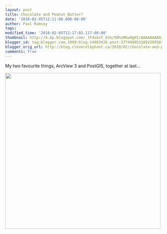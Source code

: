 ```yaml
---
layout: post
title: Chocolate and Peanut Butter?
date: '2010-02-05T12:11:00.000-08:00'
author: Paul Ramsey
tags: 
modified_time: '2010-02-05T12:17:02.117-08:00'
thumbnail: http://4.bp.blogspot.com/_tFdskxT_0Jo/S0hzRKw9gHI/AAAAAAAAO10/YLscWnDZUdE/s72-c/PostGIS.jpg
blogger_id: tag:blogger.com,1999:blog-14903426.post-3774949531892289503
blogger_orig_url: http://blog.cleverelephant.ca/2010/02/chocolate-and-peanut-butter.html
comments: True
---
```


My two favourite things, ArcView 3 and PostGIS, together at last...

[<img src="http://4.bp.blogspot.com/_tFdskxT_0Jo/S0hzRKw9gHI/AAAAAAAAO10/YLscWnDZUdE/s1600/PostGIS.jpg" width="500" border="0" />](http://lac-conakry.blogspot.com/2010/02/postgis-mis-jour-o.html)